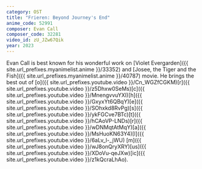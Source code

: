```yaml
---
category: OST
title: "Frieren: Beyond Journey's End"
anime_code: 52991
composer: Evan Call
composer_code: 32281
video_id: zU_JZw67Qik
year: 2023
---
```

Evan Call is best known for his wonderful work on [Violet Evergarden]({{ site.url_prefixes.myanimelist.anime }}/33352) and [Josee, the Tiger and the Fish]({{ site.url_prefixes.myanimelist.anime }}/40787) movie. He brings the best out of [o]({{ site.url_prefixes.youtube.video }}/Cn_WGZfCGKM)[r]({{ site.url_prefixes.youtube.video }}/z5Dhxw0SeMs)[c]({{ site.url_prefixes.youtube.video }}/MnengvvuYXI)[h]({{ site.url_prefixes.youtube.video }}/GxyxYt6QBqY)[e]({{ site.url_prefixes.youtube.video }}/SOhxkd8RvPg)[s]({{ site.url_prefixes.youtube.video }}/ykFGCve7BTc)[t]({{ site.url_prefixes.youtube.video }}/hCAoVP-LNDs)[r]({{ site.url_prefixes.youtube.video }}/wDNMqtAtMqY)[a]({{ site.url_prefixes.youtube.video }}/MsHuoKN63Y4)[l]({{ site.url_prefixes.youtube.video }}/6aLv_l-_jWU) [m]({{ site.url_prefixes.youtube.video }}/wJ8onQryXRY)[us]({{ site.url_prefixes.youtube.video }}/XDoVu-qeJXw)[ic]({{ site.url_prefixes.youtube.video }}/z1kQcraLhAo).
